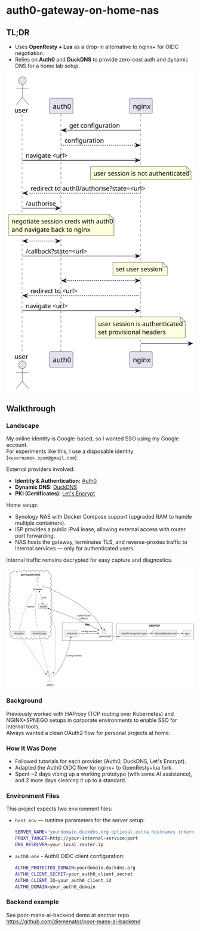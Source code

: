 # auth0-gateway-on-home-nas

## TL;DR

- Uses **OpenResty + Lua** as a drop-in alternative to nginx+ for OIDC negotiation.
- Relies on **Auth0** and **DuckDNS** to provide zero-cost auth and dynamic DNS for a home lab setup.

![auth_sequence.puml.svg](auth_sequence.puml.svg)

## Walkthrough

### Landscape

My online identity is Google-based, so I wanted SSO using my Google account.  
For experiments like this, I use a disposable identity (`<username>.spam@gmail.com`).

External providers involved:
- **Identity & Authentication:** [Auth0](https://auth0.com/)
- **Dynamic DNS:** [DuckDNS](https://duckdns.org/)
- **PKI (Certificates):** [Let's Encrypt](https://letsencrypt.org/)

Home setup:
- Synology NAS with Docker Compose support (upgraded RAM to handle multiple containers).
- ISP provides a public IPv4 lease, allowing external access with router port forwarding.
- NAS hosts the gateway, terminates TLS, and reverse-proxies traffic to internal services — only for authenticated users.

Internal traffic remains decrypted for easy capture and diagnostics.

![setup.puml.svg](setup.puml.svg)

### Background

Previously worked with HAProxy (TCP routing over Kubernetes) and NGINX+SPNEGO setups in corporate environments to enable SSO for internal tools.  
Always wanted a clean OAuth2 flow for personal projects at home.

### How It Was Done

- Followed tutorials for each provider (Auth0, DuckDNS, Let's Encrypt).
- Adapted the Auth0 OIDC flow for nginx+ to OpenResty+lua fork.
- Spent ~2 days vibing up a working prototype (with some AI assistance), and 2 more days cleaning it up to a standard.

### Environment Files

This project expects two environment files:

- `host.env` — runtime parameters for the server setup:
  ```bash
  SERVER_NAME='yourdomain.duckdns.org optional.extra.hostnames internal.ip external.ip'
  PROXY_TARGET=http://your-internal-service:port
  DNS_RESOLVER=your.local.router.ip
  ```
- `auth0.env` - Auth0 OIDC client configuration:
  ```bash  
  AUTH0_PROTECTED_DOMAIN=yourdomain.duckdns.org
  AUTH0_CLIENT_SECRET=your_auth0_client_secret
  AUTH0_CLIENT_ID=your_auth0_client_id
  AUTH0_DOMAIN=your_auth0_domain
  ```

### Backend example

See poor-mans-ai-backend demo at another repo https://github.com/diemenator/poor-mans-ai-backend

  
